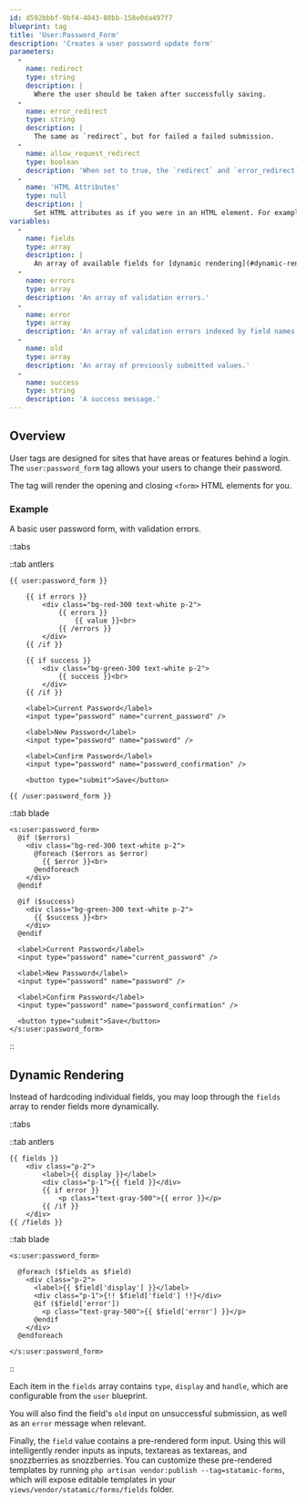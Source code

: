 ```yaml
---
id: d592bbbf-9bf4-4043-80bb-158e0da497f7
blueprint: tag
title: 'User:Password_Form'
description: 'Creates a user password update form'
parameters:
  -
    name: redirect
    type: string
    description: |
      Where the user should be taken after successfully saving.
  -
    name: error_redirect
    type: string
    description: |
      The same as `redirect`, but for failed a failed submission.
  -
    name: allow_request_redirect
    type: boolean
    description: 'When set to true, the `redirect` and `error_redirect` parameters will get overridden by `redirect` and `error_redirect` query parameters in the URL.'
  -
    name: 'HTML Attributes'
    type: null
    description: |
      Set HTML attributes as if you were in an HTML element. For example, `class="required" id="profile-form"`.
variables:
  -
    name: fields
    type: array
    description: |
      An array of available fields for [dynamic rendering](#dynamic-rendering).
  -
    name: errors
    type: array
    description: 'An array of validation errors.'
  -
    name: error
    type: array
    description: 'An array of validation errors indexed by field names. Suitable for targeting fields. eg. `{{ error:email }}`'
  -
    name: old
    type: array
    description: 'An array of previously submitted values.'
  -
    name: success
    type: string
    description: 'A success message.'
---
```

## Overview

User tags are designed for sites that have areas or features behind a login. The `user:password_form` tag allows your users to change their password.

The tag will render the opening and closing `<form>` HTML elements for you.

### Example

A basic user password form, with validation errors.


::tabs

::tab antlers
```antlers
{{ user:password_form }}

    {{ if errors }}
        <div class="bg-red-300 text-white p-2">
            {{ errors }}
                {{ value }}<br>
            {{ /errors }}
        </div>
    {{ /if }}

    {{ if success }}
        <div class="bg-green-300 text-white p-2">
            {{ success }}<br>
        </div>
    {{ /if }}

    <label>Current Password</label>
    <input type="password" name="current_password" />

    <label>New Password</label>
    <input type="password" name="password" />

    <label>Confirm Password</label>
    <input type="password" name="password_confirmation" />

    <button type="submit">Save</button>

{{ /user:password_form }}
```
::tab blade
```blade
<s:user:password_form>
  @if ($errors)
    <div class="bg-red-300 text-white p-2">
      @foreach ($errors as $error)
        {{ $error }}<br>
      @endforeach
    </div>
  @endif

  @if ($success)
    <div class="bg-green-300 text-white p-2">
      {{ $success }}<br>
    </div>
  @endif

  <label>Current Password</label>
  <input type="password" name="current_password" />

  <label>New Password</label>
  <input type="password" name="password" />

  <label>Confirm Password</label>
  <input type="password" name="password_confirmation" />

  <button type="submit">Save</button>
</s:user:password_form>
```
::

## Dynamic Rendering

Instead of hardcoding individual fields, you may loop through the `fields` array to render fields more dynamically.


::tabs

::tab antlers
```antlers
{{ fields }}
    <div class="p-2">
        <label>{{ display }}</label>
        <div class="p-1">{{ field }}</div>
        {{ if error }}
            <p class="text-gray-500">{{ error }}</p>
        {{ /if }}
    </div>
{{ /fields }}
```
::tab blade
```blade
<s:user:password_form>

  @foreach ($fields as $field)
    <div class="p-2">
      <label>{{ $field['display'] }}</label>
      <div class="p-1">{!! $field['field'] !!}</div>
      @if ($field['error'])
        <p class="text-gray-500">{{ $field['error'] }}</p>
      @endif
    </div>
  @endforeach

</s:user:password_form>
```
::

Each item in the `fields` array contains `type`, `display` and `handle`, which are configurable from the `user` blueprint.

You will also find the field's `old` input on unsuccessful submission, as well as an `error` message when relevant.

Finally, the `field` value contains a pre-rendered form input.  Using this will intelligently render inputs as inputs, textareas as textareas, and snozzberries as snozzberries.  You can customize these pre-rendered templates by running `php artisan vendor:publish --tag=statamic-forms`, which will expose editable templates in your `views/vendor/statamic/forms/fields` folder.

